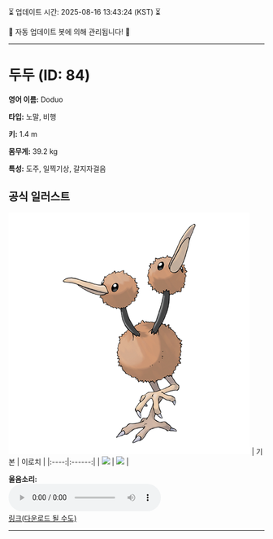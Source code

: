 
⏳ 업데이트 시간: 2025-08-16 13:43:24 (KST) ⏳

🤖 자동 업데이트 봇에 의해 관리됩니다! 🤖

---

# 두두 (ID: 84)
**영어 이름:** Doduo

**타입:** 노말, 비행

**키:** 1.4 m

**몸무게:** 39.2 kg

**특성:** 도주, 일찍기상, 갈지자걸음

## 공식 일러스트
![](https://raw.githubusercontent.com/PokeAPI/sprites/master/sprites/pokemon/other/official-artwork/84.png)
| 기본 | 이로치 |
|:----:|:------:|
| <img src="http://play.pokemonshowdown.com/sprites/ani/doduo.gif" width="200"> | <img src="http://play.pokemonshowdown.com/sprites/ani-shiny/doduo.gif" width="200"> |

**울음소리:**<br><audio controls src="https://raw.githubusercontent.com/PokeAPI/cries/main/cries/pokemon/latest/84.ogg"></audio><br> [링크(다운로드 될 수도)](https://raw.githubusercontent.com/PokeAPI/cries/main/cries/pokemon/latest/84.ogg)


---
